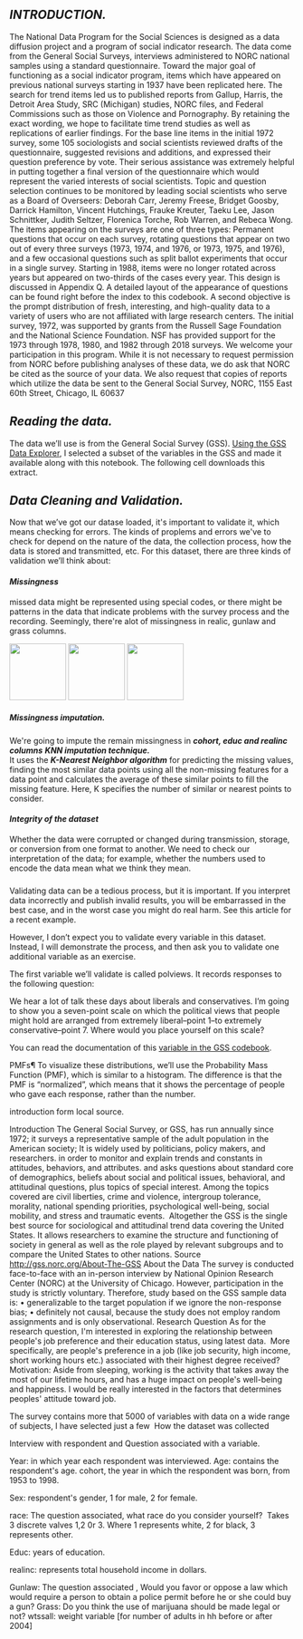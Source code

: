 

## ***INTRODUCTION.***
The National Data Program for the Social Sciences is designed as a data diffusion project and a program of social indicator research. The 
data come from the General Social Surveys, interviews administered to NORC national samples using a standard questionnaire. Toward the 
major goal of functioning as a social indicator program, items which have appeared on previous national surveys starting in 1937 have been 
replicated here. The search for trend items led us to published reports from Gallup, Harris, the Detroit Area Study, SRC (Michigan) studies, 
NORC files, and Federal Commissions such as those on Violence and Pornography.
By retaining the exact wording, we hope to facilitate time trend studies as well as replications of earlier findings. For the base line items in 
the initial 1972 survey, some 105 sociologists and social scientists reviewed drafts of the questionnaire, suggested revisions and additions, 
and expressed their question preference by vote. Their serious assistance was extremely helpful in putting together a final version of the 
questionnaire which would represent the varied interests of social scientists. Topic and question selection continues to be monitored by 
leading social scientists who serve as a Board of Overseers: Deborah Carr, Jeremy Freese, Bridget Goosby, Darrick Hamilton, Vincent 
Hutchings, Frauke Kreuter, Taeku Lee, Jason Schnittker, Judith Seltzer, Florenica Torche, Rob Warren, and Rebeca Wong.
The items appearing on the surveys are one of three types: Permanent questions that occur on each survey, rotating questions that appear on 
two out of every three surveys (1973, 1974, and 1976, or 1973, 1975, and 1976), and a few occasional questions such as split ballot 
experiments that occur in a single survey. Starting in 1988, items were no longer rotated across years but appeared on two-thirds of the cases 
every year. This design is discussed in Appendix Q. A detailed layout of the appearance of questions can be found right before the index to 
this codebook.
A second objective is the prompt distribution of fresh, interesting, and high-quality data to a variety of users who are not affiliated with large 
research centers. The initial survey, 1972, was supported by grants from the Russell Sage Foundation and the National Science Foundation. 
NSF has provided support for the 1973 through 1978, 1980, and 1982 through 2018 surveys. We welcome your participation in this program. 
While it is not necessary to request permission from NORC before publishing analyses of these data, we do ask that NORC be cited as the 
source of your data. We also request that copies of reports which utilize the data be sent to the General Social Survey, NORC, 1155 East 
60th Street, Chicago, IL 60637


## ***Reading the data.***
The data we’ll use is from the General Social Survey (GSS). [Using the GSS Data Explorer](https://gssdataexplorer.norc.org/projects/52787), I selected a subset of the variables in the GSS and made it available along with this notebook. The following cell downloads this extract.

## ***Data Cleaning and Validation.***
Now that we’ve got our datase loaded, it's important to validate it, which means checking for errors.
The kinds of proplems and errors we've to check for depend on the nature of the data, the collection process, how the data is stored and transmitted, etc.
For this dataset, there are three kinds of validation we’ll think about:
#### ***Missingness*** 
missed data might be represented using special codes, or there might be patterns in the data that indicate problems with the survey process and the recording.
Seemingly, there're alot of missingness in realic, gunlaw and grass columns.
<p>
<img src= https://user-images.githubusercontent.com/84151016/170541964-4a8bf65f-9506-4284-9dfc-b1eac82d242d.png width= 100 />
 <img src= https://user-images.githubusercontent.com/84151016/170541987-ba1bc8cc-2b1f-4dfe-896f-98bd9d42f68d.png width= 100 />
 <img src= https://user-images.githubusercontent.com/84151016/170542061-17f04ba8-28d4-4227-9a11-363b50baeb00.png width= 100 />
</p>
     
##### ***Missingness imputation.***
We're going to impute the remain missingness in ***cohort, educ and realinc columns*** 
***KNN imputation technique.***
<br> It uses the ***K-Nearest Neighbor algorithm*** for predicting the missing values, finding the most similar data points using all the non-missing features for a data point and calculates the average of these similar points to fill the missing feature. Here, K specifies the number of similar or nearest points to consider.

#### ***Integrity of the dataset***
Whether the data were corrupted or changed during transmission, storage, or conversion from one format to another. 
We need to check our interpretation of the data; for example, whether the numbers used to encode the data mean what we think they mean.

###

Validating data can be a tedious process, but it is important. If you interpret data incorrectly and publish invalid results, you will be embarrassed in the best case, and in the worst case you might do real harm. See this article for a recent example.

However, I don’t expect you to validate every variable in this dataset. Instead, I will demonstrate the process, and then ask you to validate one additional variable as an exercise.

The first variable we’ll validate is called polviews. It records responses to the following question:

We hear a lot of talk these days about liberals and conservatives. I’m going to show you a seven-point scale on which the political views that people might hold are arranged from extremely liberal–point 1–to extremely conservative–point 7. Where would you place yourself on this scale?

You can read the documentation of this [variable in the GSS codebook](https://gssdataexplorer.norc.org/variables/vfilter).

PMFs¶
To visualize these distributions, we’ll use the Probability Mass Function (PMF), which is similar to a histogram. The difference is that the PMF is “normalized”, which means that it shows the percentage of people who gave each response, rather than the number.


introduction form local source.

Introduction
The General Social Survey, or GSS, has run annually since 1972; it surveys a ‎representative sample of the adult population in the American society;‎
It is widely used by politicians, policy makers, and researchers.‎
in order to monitor and explain trends and constants in attitudes, behaviors, and ‎attributes. and asks questions about standard core of demographics, beliefs about ‎social and political issues, behavioral, and attitudinal questions, plus topics of special ‎interest. Among the topics covered are civil liberties, crime and violence, intergroup ‎tolerance, morality, national spending priorities, psychological well-being, social ‎mobility, and stress and traumatic events.  ‎
Altogether the GSS is the single best source for sociological and attitudinal trend data ‎covering the United States. It allows researchers to examine the structure and ‎functioning of society in general as well as the role played by relevant subgroups and ‎to compare the United States to other nations.‎
Source  http://gss.norc.org/About-The-GSS
About the Data
The survey is conducted face-to-face with an in-person interview by National Opinion ‎Research Center (NORC) at the University of Chicago. However, participation in the study is ‎strictly voluntary.‎
Therefore, study based on the GSS sample data is:‎
•	generalizable to the target population if we ignore the non-response bias;‎
•	definitely not causal, because the study does not employ random assignments ‎and is only observational.‎
Research Question
As for the research question, I'm interested in exploring the relationship between ‎people's job preference and their education status, using latest data. ‎
More specifically, are people's preference in a job (like job security, high income, short ‎working hours etc.) associated with their highest degree received?‎
Motivation: Aside from sleeping, working is the activity that takes away the most of ‎our lifetime hours, and has a huge impact on people's well-being and happiness. I ‎would be really interested in the factors that determines peoples' attitude toward job.‎


The survey contains more that 5000 of variables with data on a wide range of subjects, ‎I have selected just a few ‎
How the dataset was collected

Interview with respondent and Question associated with a variable.‎

Year:  in which year each respondent was interviewed.‎
Age: contains the respondent's age.‎
cohort, the year in which the respondent was born, from 1953 to 1998.‎

Sex: respondent's gender, 1 for male, 2 for female.‎

race: The question associated, what race do you consider yourself? ‎
Takes 3 discrete valves 1,2 0r 3. Where 1 ‎represents white, 2 for black, 3 represents other.‎

Educ: years of education.‎

realinc: represents total household income in dollars. ‎

Gunlaw: The question associated , Would you favor or oppose a law which would ‎require a person to obtain a police permit before he or she could buy a gun?‎
Grass: Do you think the use of marijuana should be made legal or not?‎
wtssall: weight variable [for number of adults in hh before or after 2004]‎

